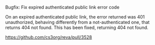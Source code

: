 Bugfix: Fix expired authenticated public link error code

On an expired authenticated public link, the error returned
was 401 unauthorized, behaving differently from
a not-authenticated one, that returns 404 not found.
This has been fixed, returning 404 not found.

https://github.com/cs3org/reva/pull/3528